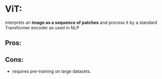 # ViT:

interprets an **image as a sequence of patches** and process it by a standard Transformer encoder as used in NLP

## Pros:

## Cons:

* requires pre-training on large datasets.
